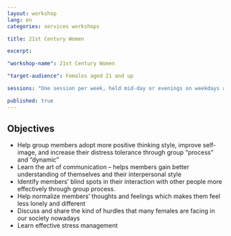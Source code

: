 ```yaml
---
layout: workshop
lang: en
categories: services workshops

title: 21st Century Women

excerpt:

"workshop-name": 21st Century Women

"target-audience": Females aged 21 and up

sessions: "One session per week, held mid-day or evenings on weekdays and Saturdays. 75 minutes per session."

published: true
---
```


## Objectives
* Help group members adopt more positive thinking style, improve self-image, and increase their distress tolerance through group “process” and “dynamic”
* Learn the art of communication – helps members gain better understanding of themselves and their interpersonal style
* Identify members’ blind spots in their interaction with other people more effectively through group process.
* Help normalize members’ thoughts and feelings which makes them feel less lonely and different
* Discuss and share the kind of hurdles that many females are facing in our society nowadays
* Learn effective stress management